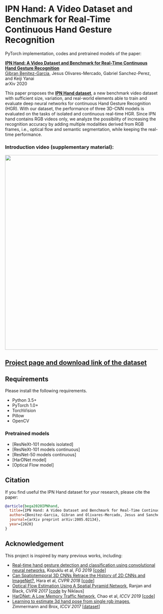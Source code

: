 # IPN Hand: A Video Dataset and Benchmark for Real-Time Continuous Hand Gesture Recognition
PyTorch implementation, codes and pretrained models of the paper: 

[__IPN Hand: A Video Dataset and Benchmark for Real-Time Continuous Hand Gesture Recognition__](https://arxiv.org/abs/2005.02134)
<br>
[Gibran Benitez-Garcia](https://gibranbenitez.github.io), Jesus Olivares-Mercado, Gabriel Sanchez-Perez, and Keiji Yanai
<br>
arXiv 2020

This paper proposes the [__IPN Hand dataset__](https://gibranbenitez.github.io/IPN_Hand/), a new benchmark video dataset with sufficient size, variation, and real-world elements able to train and evaluate deep neural networks for continuous Hand Gesture Recognition (HGR).
With our dataset, the performance of three 3D-CNN models is evaluated on the tasks of isolated and continuous real-time HGR.
Since IPN hand contains RGB videos only, we analyze the possibility of increasing the recognition accuracy by adding multiple modalities derived from RGB frames, i.e., optical flow and semantic segmentation, while keeping the real-time performance. 

### Introduction video (supplementary material):

<div align="center" style="width:image width px;">
  <img src="https://img.youtube.com/vi/OH3n5rf2wV8/maxresdefault.jpg" href="https://youtu.be/OH3n5rf2wV8" width="640">
</div>

## [Project page and download link of the dataset](https://gibranbenitez.github.io/IPN_Hand/)

## Requirements
Please install the following requirements.

- Python 3.5+
- PyTorch 1.0+
- TorchVision
- Pillow
- OpenCV

### Pretrained models
* [ResNeXt-101 models isolated] 
* [ResNeXt-101 models continuous] 
* [ResNet-50 models continuous] 
* [HarDNet model] 
* [Optical Flow model] 

## Citation
If you find useful the IPN Hand dataset for your research, please cite the paper:

```bibtex
@article{bega2020IPNhand,
  title={IPN Hand: A Video Dataset and Benchmark for Real-Time Continuous Hand Gesture Recognition},
  author={Benitez-Garcia, Gibran and Olivares-Mercado, Jesus and Sanchez-Perez, Gabriel and Yanai, Keiji},
  journal={arXiv preprint arXiv:2005.02134},
  year={2020}
}
```
## Acknowledgement
This project is inspired by many previous works, including:
* [Real-time hand gesture detection and classification using convolutional neural networks](https://arxiv.org/abs/1901.10323), Kopuklu et al, _FG 2019_ [[code](https://github.com/ahmetgunduz/Real-time-GesRec)]
* [Can Spatiotemporal 3D CNNs Retrace the History of 2D CNNs and ImageNet?](http://openaccess.thecvf.com/content_cvpr_2018/html/Hara_Can_Spatiotemporal_3D_CVPR_2018_paper.html), Hara et al, _CVPR 2018_ [[code](https://github.com/kenshohara/3D-ResNets-PyTorch)]
* [Optical Flow Estimation Using A Spatial Pyramid Network](https://arxiv.org/abs/1611.00850), Ranjan and Black, _CVPR 2017_ [[code](https://github.com/sniklaus/pytorch-spynet) by Niklaus]
* [HarDNet: A Low Memory Traffic Network](https://arxiv.org/abs/1909.00948), Chao et al, _ICCV 2019_ [[code](https://github.com/PingoLH/FCHarDNet)]
* [Learning to estimate 3d hand pose from single rgb images](http://openaccess.thecvf.com/content_iccv_2017/html/Zimmermann_Learning_to_Estimate_ICCV_2017_paper.html), Zimmermann and Brox, _ICCV 2017_ [[dataset](https://lmb.informatik.uni-freiburg.de/resources/datasets/RenderedHandposeDataset.en.html)]
